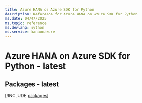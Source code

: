 ```yaml
---
title: Azure HANA on Azure SDK for Python
description: Reference for Azure HANA on Azure SDK for Python
ms.date: 04/07/2025
ms.topic: reference
ms.devlang: python
ms.service: hanaonazure
---
```

# Azure HANA on Azure SDK for Python - latest
## Packages - latest
[!INCLUDE [packages](hana-on-azure-index.md)]